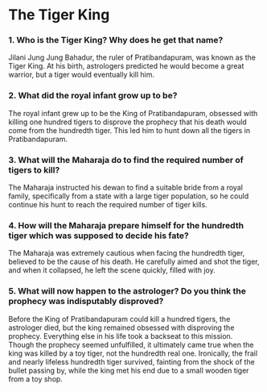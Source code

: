# The Tiger King 
### 1. Who is the Tiger King? Why does he get that name? 
Jilani Jung Jung Bahadur, the ruler of Pratibandapuram, was known as the Tiger King. At his birth, astrologers predicted he would become a great warrior, but a tiger would eventually kill him.

### 2. What did the royal infant grow up to be? 
The royal infant grew up to be the King of Pratibandapuram, obsessed with killing one hundred tigers to disprove the prophecy that his death would come from the hundredth tiger. This led him to hunt down all the tigers in Pratibandapuram.

### 3. What will the Maharaja do to find the required number of tigers to kill? 
The Maharaja instructed his dewan to find a suitable bride from a royal family, specifically from a state with a large tiger population, so he could continue his hunt to reach the required number of tiger kills.

### 4. How will the Maharaja prepare himself for the hundredth tiger which was supposed to decide his fate?  
The Maharaja was extremely cautious when facing the hundredth tiger, believed to be the cause of his death. He carefully aimed and shot the tiger, and when it collapsed, he left the scene quickly, filled with joy.

### 5. What will now happen to the astrologer? Do you think the prophecy was indisputably disproved? 
Before the King of Pratibandapuram could kill a hundred tigers, the astrologer died, but the king remained obsessed with disproving the prophecy. Everything else in his life took a backseat to this mission.  
Though the prophecy seemed unfulfilled, it ultimately came true when the king was killed by a toy tiger, not the hundredth real one. Ironically, the frail and nearly lifeless hundredth tiger survived, fainting from the shock of the bullet passing by, while the king met his end due to a small wooden tiger from a toy shop.